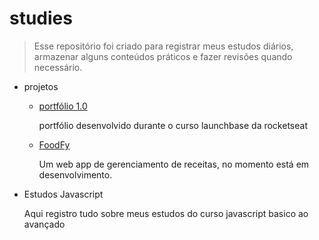 # studies

> Esse repositório foi criado para registrar meus estudos diários, armazenar alguns conteúdos práticos e fazer revisões quando necessário.

- projetos
  - [portfólio 1.0](https://github.com/tonGuedesDev/portfolio-1.0)
      <p>portfólio desenvolvido durante o curso launchbase da rocketseat</p>
  - [FoodFy](https://github.com/tonGuedesDev/FoodFy)
      <p>Um web app de gerenciamento de receitas, no momento está em desenvolvimento.</p>

- Estudos Javascript
      <p>Aqui registro tudo sobre meus estudos do curso javascript basico ao avançado</p>
